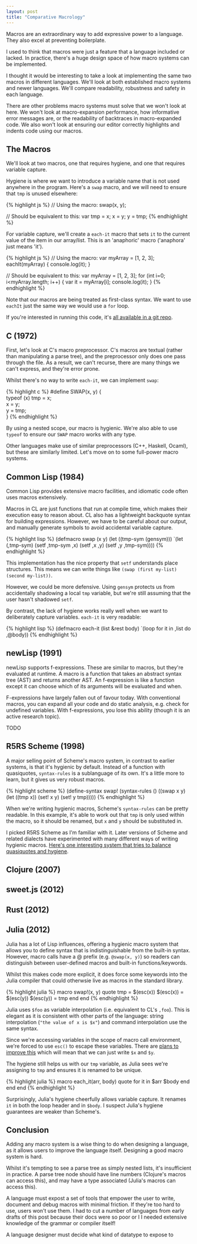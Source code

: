 ```yaml
--- 
layout: post
title: "Comparative Macrology"
---
```


Macros are an extraordinary way to add expressive power to a
language. They also excel at preventing boilerplate.

I used to think that macros were just a feature that a language
included or lacked. In practice, there's a huge design space of how
macro systems can be implemented.

I thought it would be interesting to take a look at implementing the
same two macros in different languages. We'll look at both established
macro systems and newer languages. We'll compare readability,
robustness and safety in each language.

There are other problems macro systems must solve that we won't look at
here. We won't look at macro-expansion performance, how informative
error messages are, or the readability of backtraces in macro-expanded
code. We also won't look at ensuring our editor correctly highlights
and indents code using our macros.

## The Macros

We'll look at two macros, one that requires hygiene, and one that
requires variable capture.

Hygiene is where we want to introduce a variable name that is not used
anywhere in the program. Here's a `swap` macro, and we will need to ensure
that `tmp` is unused elsewhere:

{% highlight js %}
// Using the macro:
swap(x, y);

// Should be equivalent to this:
var tmp = x;
x = y;
y = tmp;
{% endhighlight %}

For variable capture, we'll create a `each-it` macro that sets `it` to
the current value of the item in our array/list. This is an
'anaphoric' macro ('anaphora' just means 'it').

{% highlight js %}
// Using the macro:
var myArray = [1, 2, 3];
eachIt(myArray) {
    console.log(it);
}

// Should be equivalent to this:
var myArray = [1, 2, 3];
for (int i=0; i<myArray.length; i++) {
    var it = myArray[i];
    console.log(it);
}
{% endhighlight %}

Note that our macros are being treated as first-class syntax. We want
to use `eachIt` just the same way we would use a `for` loop.

If you're interested in running this code, it's
[all available in a git repo](https://github.com/Wilfred/comparative_macrology).

## C (1972)

First, let's look at C's macro preprocessor. C's macros are textual
(rather than manipulating a parse tree), and the preprocessor only
does one pass through the file. As a result, we can't recurse, there
are many things we can't express, and they're error prone.

Whilst there's no way to write `each-it`, we can implement `swap`:

{% highlight c %}
#define SWAP(x, y) {        \
        typeof (x) tmp = x; \
        x = y;              \
        y = tmp;            \
    }
{% endhighlight %}

By using a nested scope, our macro is hygienic. We're also able to use
`typeof` to ensure our `SWAP` macro works with any type.

Other languages make use of similar preprocessors (C++, Haskell,
Ocaml), but these are similarly limited. Let's move on to some
full-power macro systems.

## Common Lisp (1984)

Common Lisp provides extensive macro facilities, and idiomatic code
often uses macros extensively.

Macros in CL are just functions that run at compile time, which makes
their execution easy to reason about. CL also has a lightweight
backquote syntax for building expressions. However, we have to be
careful about our output, and manually generate symbols to avoid
accidental variable capture.

{% highlight lisp %}
(defmacro swap (x y)
  (let ((tmp-sym (gensym)))
    `(let (,tmp-sym)
       (setf ,tmp-sym ,x)
       (setf ,x ,y)
       (setf ,y ,tmp-sym))))
{% endhighlight %}

This implementation has the nice property that `setf` understands
place structures. This means we can write things like
`(swap (first my-list) (second my-list))`.

However, we could be more defensive. Using `gensym` protects us from
accidentally shadowing a local `tmp` variable, but we're still
assuming that the user hasn't shadowed `setf`.

By contrast, the lack of hygiene works really well when we want to
deliberately capture variables. `each-it` is very readable:

{% highlight lisp %}
(defmacro each-it (list &rest body)
  `(loop for it in ,list
      do ,@body))
{% endhighlight %}

## newLisp (1991)

newLisp supports f-expressions. These are similar to macros, but
they're evaluated at runtime. A macro is a function that takes an
abstract syntax tree (AST) and returns another AST. An f-expression is
like a function except it can choose which of its arguments will be
evaluated and when.

F-expressions have largely fallen out of favour today. With
conventional macros, you can expand all your code and do static
analysis, e.g. check for undefined variables. With f-expressions, you
lose this ability (though it is an active research topic).

TODO

## R5RS Scheme (1998)

A major selling point of Scheme's macro system, in contrast to earlier
systems, is that it's hygienic by default. Instead of a function with
quasiquotes, `syntax-rules` is a sublanguage of its own. It's a little
more to learn, but it gives us very robust macros.

{% highlight scheme %}
(define-syntax swap!
  (syntax-rules ()
    ((swap x y)
     (let ((tmp x))
       (set! x y)
       (set! y tmp)))))
{% endhighlight %}

When we're writing hygienic macros, Scheme's `syntax-rules` can be
pretty readable. In this example, it's able to work out that `tmp` is
only used within the macro, so it should be renamed, but `x` and `y`
should be substituted in.



I picked R5RS Scheme as I'm familiar with it. Later versions of Scheme
and related dialects have experimented with many different ways of
writing hygienic
macros. [Here's one interesting system that tries to balance quasiquotes and hygiene](http://www.rntz.net/post/intuitive-hygienic-macros.html).

## Clojure (2007)

## sweet.js (2012)



## Rust (2012)

## Julia (2012)

Julia has a lot of Lisp influences, offering a hygienic macro system
that allows you to define syntax that is indistinguishable from the
built-in syntax. However, macro calls have a @ prefix (e.g.
`@swap(x, y)`) so readers can distinguish between user-defined macros
and built-in functions/keywords.

Whilst this makes code more explicit, it does force some keywords into
the Julia compiler that could otherwsie live as macros in the standard
library.

{% highlight julia %}
macro swap!(x, y)
    quote
        tmp = $(esc(x))
        $(esc(x)) = $(esc(y))
        $(esc(y)) = tmp
    end
end
{% endhighlight %}

Julia uses `$foo` as variable interpolation (i.e. equivalent to CL's
`,foo`). This is elegant as it is consistent with other parts of the
language: string interpolation (`"the value of x is $x"`) and command
interpolation use the same syntax.

Since we're accessing variables in the scope of macro call
environment, we're forced to use `esc()` to escape these
variables. There are
[plans to improve this](https://github.com/JuliaLang/julia/pull/6910)
which will mean that we can just write `$x` and `$y`.

The hygiene still helps us with our `tmp` variable, as Julia sees
we're assigning to `tmp` and ensures it is renamed to be unique.

{% highlight julia %}
macro each_it(arr, body)
    quote
        for it in $arr
            $body
        end
    end
end
{% endhighlight %}

Surprisingly, Julia's hygiene cheerfully allows variable capture. It
renames `it` in both the loop header and in `$body`. I suspect Julia's
hygiene guarantees are weaker than Scheme's.

## Conclusion

Adding any macro system is a wise thing to do when designing a language,
as it allows users to improve the language itself. Designing a good
macro system is hard.

Whilst it's tempting to see a parse tree as simply nested lists, it's
insufficient in practice. A parse tree node should have line numbers
(Clojure's macros can access this), and may have a type associated
(Julia's macros can access this).

A language must expost a set of tools that empower the user to write,
document and debug macros with minimal friction. If they're too hard
to use, users won't use them. I had to cut a number of languages
from early drafts of this post because their docs were so poor or I
I needed extensive knowledge of the grammar or compiler itself!

A language designer must decide what kind of datatype to expose to


